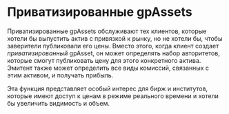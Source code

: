 # Приватизированные gpAssets

Приватизированные gpAssets обслуживают тех клиентов, которые хотели бы выпустить актив с привязкой к рынку, но не хотели бы, чтобы заверители публиковали его цены. Вместо этого, когда клиент создает *приватизированный* gpAsset, он может определять набор авторитетов, которые смогут публиковать цену для этого конкретного актива. Эмитент также может определить все виды комиссий, связанных с этим активом, и получать прибыль.

Эта функция представляет особый интерес для бирж и институтов, которые имеют доступ к ценам в режиме реального времени и хотели бы увеличить видимость и объем.